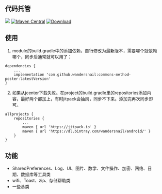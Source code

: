 ## 代码托管
[![](https://jitpack.io/v/wandersnail/commons-method-poster.svg)](https://jitpack.io/#wandersnail/commons-method-poster)
[![Maven Central](https://maven-badges.herokuapp.com/maven-central/com.github.wandersnail/commons-method-poster/badge.svg)](https://maven-badges.herokuapp.com/maven-central/com.github.wandersnail/commons-method-poster)
[![Download](https://api.bintray.com/packages/wandersnail/android/commons-method-poster/images/download.svg) ](https://bintray.com/wandersnail/android/commons-method-poster/_latestVersion)


## 使用

1. module的build.gradle中的添加依赖，自行修改为最新版本，需要哪个就依赖哪个，同步后通常就可以用了：
```
dependencies {
	...
	implementation 'com.github.wandersnail:commons-method-poster:latestVersion'
}
```

2. 如果从jcenter下载失败。在project的build.gradle里的repositories添加内容，最好两个都加上，有时jitpack会抽风，同步不下来。添加完再次同步即可。
```
allprojects {
	repositories {
		...
		maven { url 'https://jitpack.io' }
		maven { url 'https://dl.bintray.com/wandersnail/android/' }
	}
}
```

## 功能

- SharedPreferences、Log、UI、图片、数学、文件操作、加密、网络、日期、数据库等工具类
- wifi、Toast、zip、存储帮助类
- 一些基类